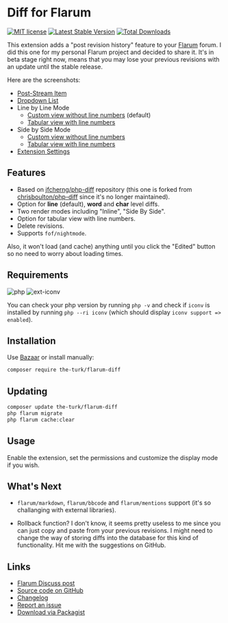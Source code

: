 # Diff for Flarum

[![MIT license](https://img.shields.io/badge/license-MIT-blue.svg)](https://github.com/the-turk/flarum-diff/blob/master/LICENSE) [![Latest Stable Version](https://img.shields.io/packagist/v/the-turk/flarum-diff.svg)](https://packagist.org/packages/the-turk/flarum-diff) [![Total Downloads](https://img.shields.io/packagist/dt/the-turk/flarum-diff.svg)](https://packagist.org/packages/the-turk/flarum-diff)

This extension adds a "post revision history" feature to your [Flarum](https://github.com/flarum) forum. I did this one for my personal Flarum project and decided to share it. It's in beta stage right now, means that you may lose your previous revisions with an update until the stable release.

Here are the screenshots:

- [Post-Stream Item](https://i.ibb.co/4m21pnM/post-Stream-Item.png)
- [Dropdown List](https://i.ibb.co/PTTcWCw/dropdown-List.png)
- Line by Line Mode
  - [Custom view without line numbers](https://i.ibb.co/3RZWbsG/custom-Line-By-Line.png) (default)
  - [Tabular view with line numbers](https://i.ibb.co/XtDT9Pp/tabular-Line-By-Line.png)
- Side by Side Mode
  - [Custom view without line numbers](https://i.ibb.co/LP0x3vf/custom-Side-By-Side.png)
  - [Tabular view with line numbers](https://i.ibb.co/d04NBS3/tabular-Side-By-Side.png)
- [Extension Settings](https://i.ibb.co/YPBbhYT/extension-Settings.png)

## Features

- Based on [jfcherng/php-diff](https://github.com/jfcherng/php-diff) repository (this one is forked from [chrisboulton/php-diff](https://github.com/chrisboulton/php-diff) since it's no longer maintained).
- Option for **line** (default), **word** and **char** level diffs.
- Two render modes including "Inline", "Side By Side".
- Option for tabular view with line numbers.
- Delete revisions.
- Supports `fof/nightmode`.

Also, it won't load (and cache) anything until you click the "Edited" button so no need to worry about loading times.

## Requirements

![php](https://img.shields.io/badge/php-%5E7.1.3-blue?style=flat-square) ![ext-iconv](https://img.shields.io/badge/ext-iconv-brightgreen?style=flat-square)

You can check your php version by running `php -v` and check if `iconv` is installed by running `php --ri iconv` (which should display `iconv support => enabled`).

## Installation

Use [Bazaar](https://discuss.flarum.org/d/5151) or install manually:

```bash
composer require the-turk/flarum-diff
```

## Updating

```bash
composer update the-turk/flarum-diff
php flarum migrate
php flarum cache:clear
```

## Usage

Enable the extension, set the permissions and customize the display mode if you wish.

## What's Next

- `flarum/markdown`, `flarum/bbcode` and `flarum/mentions` support (it's so challanging with external libraries).

- Rollback function? I don't know, it seems pretty useless to me since you can just copy and paste from your previous revisions. I might need to change the way of storing diffs into the database for this kind of functionality. Hit me with the suggestions on GitHub.

## Links

- [Flarum Discuss post](https://discuss.flarum.org/d/22779-diff-for-flarum)
- [Source code on GitHub](https://github.com/the-turk/flarum-diff)
- [Changelog](https://github.com/the-turk/flarum-diff/blob/master/CHANGELOG.md)
- [Report an issue](https://github.com/the-turk/flarum-diff/issues)
- [Download via Packagist](https://packagist.org/packages/the-turk/flarum-diff)
